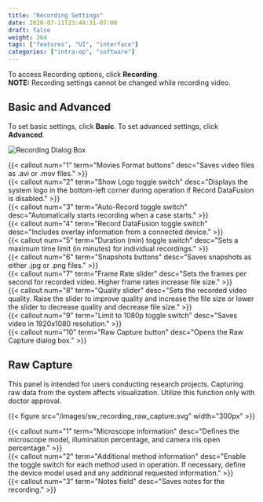 ```yaml
---
title: "Recording Settings"
date: 2020-07-11T23:44:31-07:00
draft: false
weight: 364
tags: ["features", "UI", "interface"]
categories: ["intra-op", "software"]
---
```


To access Recording options, click **Recording**.  
**NOTE:** Recording settings cannot be changed while recording video.

## Basic and Advanced

To set basic settings, click **Basic**. To set advanced settings, click **Advanced**.

![Recording Dialog Box](/images/sw_recording.svg)

{{< callout num="1" term="Movies Format buttons" desc="Saves video files as .avi or .mov files." >}}  
{{< callout num="2" term="Show Logo toggle switch" desc="Displays the system logo in the bottom-left corner during operation if Record DataFusion is disabled." >}}  
{{< callout num="3" term="Auto-Record toggle switch" desc="Automatically starts recording when a case starts." >}}  
{{< callout num="4" term="Record DataFusion toggle switch" desc="Includes overlay information from a connected device." >}}  
{{< callout num="5" term="Duration (min) toggle switch" desc="Sets a maximum time limit (in minutes) for individual recordings." >}}  
{{< callout num="6" term="Snapshots buttons" desc="Saves snapshots as either .jpg or .png files." >}}  
{{< callout num="7" term="Frame Rate slider" desc="Sets the frames per second for recorded video. Higher frame rates increase file size." >}}  
{{< callout num="8" term="Quality slider" desc="Sets the recorded video quality. Raise the slider to improve quality and increase the file size or lower the slider to decrease quality and decrease file size." >}}  
{{< callout num="9" term="Limit to 1080p toggle switch" desc="Saves video in 1920x1080 resolution." >}}  
{{< callout num="10" term="Raw Capture button" desc="Opens the Raw Capture dialog box." >}}  

## Raw Capture

This panel is intended for users conducting research projects. Capturing raw data from the system affects visualization. Utilize this function only with doctor approval.

{{< figure src="/images/sw_recording_raw_capture.svg" width="300px" >}}

{{< callout num="1" term="Microscope information" desc="Defines the microscope model, illumination percentage, and camera iris open percentage." >}}  
{{< callout num="2" term="Additional method information" desc="Enable the toggle switch for each method used in operation. If necessary, define the device model used and any additional requested information." >}}  
{{< callout num="3" term="Notes field" desc="Saves notes for the recording." >}}  
